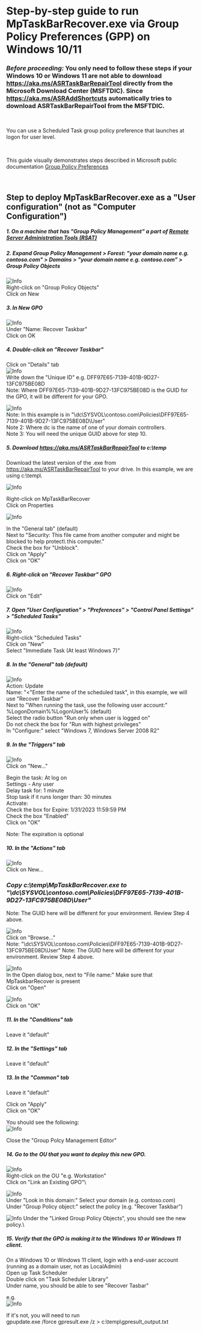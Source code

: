 # Step-by-step guide to run MpTaskBarRecover.exe via Group Policy Preferences (GPP) on Windows 10/11

### *Before proceeding:* You only need to follow these steps if your Windows 10 or Windows 11 are not able to download https://aka.ms/ASRTaskBarRepairTool directly from the Microsoft Download Center (MSFTDlC).  Since https://aka.ms/ASRAddShortcuts automatically tries to download ASRTaskBarRepairTool from the MSFTDlC.
<br />

You can use a Scheduled Task group policy preference that launches at logon for user level.

<br />

This guide visually demonstrates steps described in Microsoft public documentation [Group Policy Preferences](https://learn.microsoft.com/en-us/previous-versions/windows/it-pro/windows-server-2012-R2-and-2012/dn581922(v=ws.11))

<br />

## Step to deploy MpTaskBarRecover.exe as a "User configuration" (not as "Computer Configuration")
##### 1. On a machine that has "Group Policy Management" a part of [Remote Server Administration Tools (RSAT)](https://learn.microsoft.com/en-us/troubleshoot/windows-server/system-management-components/remote-server-administration-tools)


##### 2. Expand Group Policy Management > Forest: "your domain name e.g. contoso.com"  > Domains > "your domain name e.g. contoso.com" > Group Policy Objects

![Info](ImagesGPO/GPO18.png)\
Right-click on "Group Policy Objects"\
Click on New

##### 3. In New GPO
![Info](ImagesGPO/GPO19.png)\
Under "Name: Recover Taskbar"\
Click on OK

##### 4. Double-click on "Recover Taskbar"
Click on "Details" tab\
![Info](ImagesGPO/GPO25.png)\
Write down the "Unique ID" e.g. DFF97E65-7139-401B-9D27-13FC975BE08D\
Note: Where DFF97E65-7139-401B-9D27-13FC975BE08D is the GUID for the GPO, it will be different for your GPO.

![Info](ImagesGPO/GPO26.png)\
Note:  In this example is in "\\dc\SYSVOL\contoso.com\Policies\DFF97E65-7139-401B-9D27-13FC975BE08D\User"\
Note 2: Where dc is the name of one of your domain controllers.\
Note 3: You will need the unique GUID above for step 10.

##### 5. Download https://aka.ms/ASRTaskBarRepairTool to c:\temp
Download the latest version of the .exe from https://aka.ms/ASRTaskBarRepairTool to your drive.  In this example, we are using c:\temp\

![Info](ImagesGPO/GPO27.png)

Right-click on MpTaskBarRecover\
Click on Properties

![Info](ImagesGPO/GPO28.png)

 In the "General tab" (default)\
Next to "Security: This file came from another computer and might be blocked to help protect\ this computer."\
Check the box for "Unblock".\
Click on "Apply"\
Click on "OK"

##### 6. Right-click on "Recover Taskbar" GPO
![Info](ImagesGPO/GPO20.png)\
Click on "Edit"

##### 7. Open "User Configuration" > "Preferences" > "Control Panel Settings" > "Scheduled Tasks"
![Info](ImagesGPO/GPO21.png)\
Right-click "Scheduled Tasks"\
Click on "New"\
Select "Immediate Task (At least Windows 7)"

##### 8. In the "General" tab (default)

![Info](ImagesGPO/GPO22.png)\
Action: Update\
Name: "<"Enter the name of the scheduled task", in this example, we will use "Recover Taskbar"\
Next to "When running the task, use the following user account:" %LogonDomain%\%LogonUser% (default) \
Select the radio button "Run only when user is logged on" \
Do not check the box for "Run with highest privileges"\
In "Configure:" select "Windows 7, Windows Server 2008 R2"

##### 9. In the "Triggers" tab
![Info](ImagesGPO/GPO29.png)\
Click on "New..."

Begin the task: At log on\
Settings - Any user\
Delay task for: 1 minute\
Stop task if it runs longer than: 30 minutes\
Activate:\
Check the box for Expire: 1/31/2023 11:59:59 PM\
Check the box "Enabled"\
Click on "OK"

Note: The expiration is optional

##### 10. In the "Actions" tab

![Info](ImagesGPO/GPO30.png)\
Click on New...

### *Copy c:\temp\MpTaskBarRecover.exe to "\\dc\SYSVOL\contoso.com\Policies\DFF97E65-7139-401B-9D27-13FC975BE08D\User"*
Note: The GUID here will be different for your environment.  Review Step 4 above.
>

![Info](ImagesGPO/GPO31.png)\
Click on "Browse..."\
Note: "\\dc\SYSVOL\contoso.com\Policies\DFF97E65-7139-401B-9D27-13FC975BE08D\User\"
Note: The GUID here will be different for your environment.  Review Step 4 above.

![Info](ImagesGPO/GPO32.png)\
In the Open dialog box, next to "File name:" Make sure that MpTaskbarRecover is present\
Click on "Open"

![Info](ImagesGPO/GPO33.png)\
Click on "OK"

##### 11. In the "Conditions" tab
Leave it "default"

##### 12. In the "Settings" tab
Leave it "default"

##### 13. In the "Common" tab
Leave it "default"

Click on "Apply"\
Click on "OK"

You should see the following:\
![Info](ImagesGPO/GPO34.png)

Close the "Group Polcy Management Editor"

##### 14. Go to the OU that you want to deploy this new GPO.

![Info](ImagesGPO/GPO35.png)\
Right-click on the OU "e.g. Workstation"\
Click on "Link an Existing GPO"\


![Info](ImagesGPO/GPO37.png)\
Under "Look in this domain:" Select your domain (e.g. contoso.com)\
Under "Group Policy object:" select the policy (e.g. "Recover Taskbar")

![Info](ImagesGPO/GPO38.png)
Under the "Linked Group Policy Objects", you should see the new policy.\

##### 15. Verify that the GPO is making it to the Windows 10 or Windows 11 client.
On a Windows 10 or Windows 11 client, login with a end-user account (running as a domain user, not as LocalAdmin)\
Open up Task Scheduler\
Double click on "Task Scheduler Library"\
Under name, you should be able to see "Recover Tasbar"
>

e.g.\
![Info](ImagesGPO/GPO39.png)

If it's not, you will need to run\
gpupdate.exe /force
gpresult.exe /z > c:\temp\gpresult_output.txt
